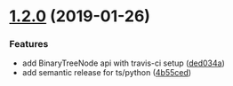 # [1.2.0](https://github.com/justindujardin/mathtastic/compare/v1.1.0...v1.2.0) (2019-01-26)


### Features

* add BinaryTreeNode api with travis-ci setup ([ded034a](https://github.com/justindujardin/mathtastic/commit/ded034a))
* add semantic release for ts/python ([4b55ced](https://github.com/justindujardin/mathtastic/commit/4b55ced))
